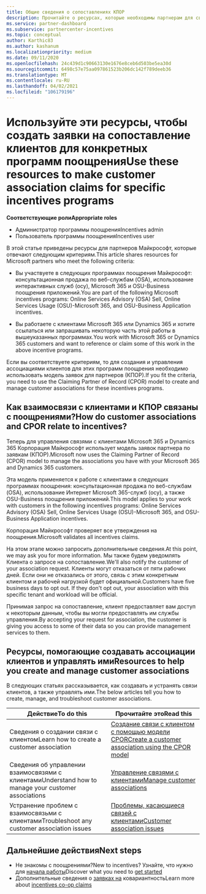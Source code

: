 ```yaml
---
title: Общие сведения о сопоставлениях КПОР
description: Прочитайте о ресурсах, которые необходимы партнерам для связывания клиентов с конкретными программами поощрения с помощью модели заявок для партнеров (КПОР).
ms.service: partner-dashboard
ms.subservice: partnercenter-incentives
ms.topic: conceptual
author: Karthic83
ms.author: kashanum
ms.localizationpriority: medium
ms.date: 09/11/2020
ms.openlocfilehash: 24c439d1c90663130e1676e8ceb6d503be5ea30d
ms.sourcegitcommit: 6498c57e75aa097861523b206dc142f789deeb36
ms.translationtype: MT
ms.contentlocale: ru-RU
ms.lasthandoff: 04/02/2021
ms.locfileid: "106179196"
---
```

# <a name="use-these-resources-to-make-customer-association-claims-for-specific-incentives-programs"></a><span data-ttu-id="adba1-103">Используйте эти ресурсы, чтобы создать заявки на сопоставление клиентов для конкретных программ поощрения</span><span class="sxs-lookup"><span data-stu-id="adba1-103">Use these resources to make customer association claims for specific incentives programs</span></span>

<span data-ttu-id="adba1-104">**Соответствующие роли**</span><span class="sxs-lookup"><span data-stu-id="adba1-104">**Appropriate roles**</span></span>

- <span data-ttu-id="adba1-105">Администратор программы поощрения</span><span class="sxs-lookup"><span data-stu-id="adba1-105">Incentives admin</span></span>
- <span data-ttu-id="adba1-106">Пользователь программы поощрения</span><span class="sxs-lookup"><span data-stu-id="adba1-106">Incentives user</span></span>

<span data-ttu-id="adba1-107">В этой статье приведены ресурсы для партнеров Майкрософт, которые отвечают следующим критериям.</span><span class="sxs-lookup"><span data-stu-id="adba1-107">This article shares resources for Microsoft partners who meet the following criteria:</span></span>

- <span data-ttu-id="adba1-108">Вы участвуете в следующих программах поощрения Майкрософт: консультационная продажа по веб-службам (OSA), использование интерактивных служб (осу), Microsoft 365 и OSU-Business поощрения приложений.</span><span class="sxs-lookup"><span data-stu-id="adba1-108">You are part of the following Microsoft incentives programs: Online Services Advisory (OSA) Sell, Online Services Usage (OSU)-Microsoft 365, and OSU-Business Application incentives.</span></span>

- <span data-ttu-id="adba1-109">Вы работаете с клиентами Microsoft 365 или Dynamics 365 и хотите ссылаться или запрашивать некоторую часть этой работы в вышеуказанных программах.</span><span class="sxs-lookup"><span data-stu-id="adba1-109">You work with Microsoft 365 or Dynamics 365 customers and want to reference or claim some of this work in the above incentive programs.</span></span>

<span data-ttu-id="adba1-110">Если вы соответствуете критериям, то для создания и управления ассоциациями клиентов для этих программ поощрения необходимо использовать модель заявок для партнеров (КПОР).</span><span class="sxs-lookup"><span data-stu-id="adba1-110">If you fit the criteria, you need to use the Claiming Partner of Record (CPOR) model to create and manage customer associations for these incentives programs.</span></span>
 
## <a name="how-do-customer-associations-and-cpor-relate-to-incentives"></a><span data-ttu-id="adba1-111">Как взаимосвязи с клиентами и КПОР связаны с поощрениями?</span><span class="sxs-lookup"><span data-stu-id="adba1-111">How do customer associations and CPOR relate to incentives?</span></span>

<span data-ttu-id="adba1-112">Теперь для управления связями с клиентами Microsoft 365 и Dynamics 365 Корпорация Майкрософт использует модель заявок партнера по заявкам (КПОР).</span><span class="sxs-lookup"><span data-stu-id="adba1-112">Microsoft now uses the Claiming Partner of Record (CPOR) model to manage the associations you have with your Microsoft 365 and Dynamics 365 customers.</span></span>

<span data-ttu-id="adba1-113">Эта модель применяется к работе с клиентами в следующих программах поощрения: консультационная продажа по веб-службам (OSA), использование Интернет Microsoft 365-служб (осу), а также OSU-Business поощрения приложений.</span><span class="sxs-lookup"><span data-stu-id="adba1-113">This model applies to your work with customers in the following incentives programs: Online Services Advisory (OSA) Sell, Online Services Usage (OSU)-Microsoft 365, and OSU-Business Application incentives.</span></span>

<span data-ttu-id="adba1-114">Корпорация Майкрософт проверяет все утверждения на поощрения.</span><span class="sxs-lookup"><span data-stu-id="adba1-114">Microsoft validates all incentives claims.</span></span>

<span data-ttu-id="adba1-115">На этом этапе можно запросить дополнительные сведения.</span><span class="sxs-lookup"><span data-stu-id="adba1-115">At this point, we may ask you for more information.</span></span> <span data-ttu-id="adba1-116">Мы также будем уведомлять Клиента о запросе на сопоставление.</span><span class="sxs-lookup"><span data-stu-id="adba1-116">We'll also notify the customer of your association request.</span></span> <span data-ttu-id="adba1-117">Клиенты могут отказаться от пяти рабочих дней. Если они не отказались от этого, связь с этим конкретным клиентом и рабочей нагрузкой будет официальной.</span><span class="sxs-lookup"><span data-stu-id="adba1-117">Customers have five business days to opt out. If they don't opt out, your association with this specific tenant and workload will be official.</span></span>

<span data-ttu-id="adba1-118">Принимая запрос на сопоставление, клиент предоставляет вам доступ к некоторым данным, чтобы вы могли предоставлять им службы управления.</span><span class="sxs-lookup"><span data-stu-id="adba1-118">By accepting your request for association, the customer is giving you access to some of their data so you can provide management services to them.</span></span> 

## <a name="resources-to-help-you-create-and-manage-customer-associations"></a><span data-ttu-id="adba1-119">Ресурсы, помогающие создавать ассоциации клиентов и управлять ими</span><span class="sxs-lookup"><span data-stu-id="adba1-119">Resources to help you create and manage customer associations</span></span>

<span data-ttu-id="adba1-120">В следующих статьях рассказывается, как создавать и устранять связи клиентов, а также управлять ими.</span><span class="sxs-lookup"><span data-stu-id="adba1-120">The below articles tell you how to create, manage, and troubleshoot customer associations.</span></span>

|  <span data-ttu-id="adba1-121">**Действие**</span><span class="sxs-lookup"><span data-stu-id="adba1-121">**To do this**</span></span>  |  <span data-ttu-id="adba1-122">**Прочитайте это**</span><span class="sxs-lookup"><span data-stu-id="adba1-122">**Read this**</span></span>  |
|--------------|-----------|
| <span data-ttu-id="adba1-123">Сведения о создании связи с клиентом</span><span class="sxs-lookup"><span data-stu-id="adba1-123">Learn how to create a customer association</span></span>  | [<span data-ttu-id="adba1-124">Создание связи с клиентом с помощью модели CPOR</span><span class="sxs-lookup"><span data-stu-id="adba1-124">Create a customer association using the CPOR model</span></span>](submit-osa-claim.md)  |
|<span data-ttu-id="adba1-125">Сведения об управлении взаимосвязями с клиентами</span><span class="sxs-lookup"><span data-stu-id="adba1-125">Understand how to manage your customer associations</span></span>  | [<span data-ttu-id="adba1-126">Управление связями с клиентами</span><span class="sxs-lookup"><span data-stu-id="adba1-126">Manage customer associations</span></span>](incentives-manage-customer-associations.md)  |
|<span data-ttu-id="adba1-127">Устранение проблем с взаимосвязьми с клиентами</span><span class="sxs-lookup"><span data-stu-id="adba1-127">Troubleshoot any customer association issues</span></span>  | [<span data-ttu-id="adba1-128">Проблемы, касающиеся связей с клиентами</span><span class="sxs-lookup"><span data-stu-id="adba1-128">Customer association issues</span></span>](incentives-customer-association-issues.md)  |

## <a name="next-steps"></a><span data-ttu-id="adba1-129">Дальнейшие действия</span><span class="sxs-lookup"><span data-stu-id="adba1-129">Next steps</span></span>

- <span data-ttu-id="adba1-130">Не знакомы с поощрениями?</span><span class="sxs-lookup"><span data-stu-id="adba1-130">New to incentives?</span></span> <span data-ttu-id="adba1-131">Узнайте, что нужно для [начала работы](incentives-get-started-intro.md)</span><span class="sxs-lookup"><span data-stu-id="adba1-131">Discover what you need to [get started](incentives-get-started-intro.md)</span></span>
- <span data-ttu-id="adba1-132">Дополнительные сведения о [заявках на](claims-overview.md) ковариантность</span><span class="sxs-lookup"><span data-stu-id="adba1-132">Learn more about [incentives co-op claims](claims-overview.md)</span></span>

